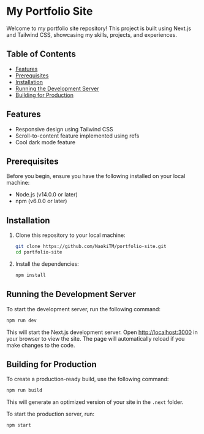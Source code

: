 # My Portfolio Site

Welcome to my portfolio site repository! This project is built using Next.js and Tailwind CSS, showcasing my skills, projects, and experiences.

## Table of Contents

- [Features](#features)
- [Prerequisites](#prerequisites)
- [Installation](#installation)
- [Running the Development Server](#running-the-development-server)
- [Building for Production](#building-for-production)

## Features
- Responsive design using Tailwind CSS
- Scroll-to-content feature implemented using refs
- Cool dark mode feature

## Prerequisites

Before you begin, ensure you have the following installed on your local machine:

- Node.js (v14.0.0 or later)
- npm (v6.0.0 or later)

## Installation

1. Clone this repository to your local machine:

   ```bash
   git clone https://github.com/NaokiTM/portfolio-site.git
   cd portfolio-site
   ```

2. Install the dependencies:

   ```bash
   npm install
   ```

## Running the Development Server

To start the development server, run the following command:

```bash
npm run dev
```

This will start the Next.js development server. Open [http://localhost:3000](http://localhost:3000) in your browser to view the site. The page will automatically reload if you make changes to the code.

## Building for Production

To create a production-ready build, use the following command:

```bash
npm run build
```

This will generate an optimized version of your site in the `.next` folder.

To start the production server, run:

```bash
npm start
```